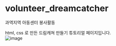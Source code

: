 # volunteer_dreamcatcher

과역지역 아동센터 봉사활동 

html, css 로 만든
드림캐쳐 만들기 튜토리얼 페이지입니다.  
![image](https://user-images.githubusercontent.com/80975932/155129448-48acfb81-ed83-454b-b5b0-2d93c1d99ff5.png)


